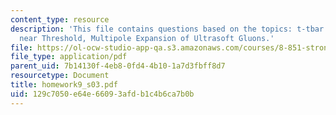 ```yaml
---
content_type: resource
description: 'This file contains questions based on the topics: t-tbar Production
  near Threshold, Multipole Expansion of Ultrasoft Gluons.'
file: https://ol-ocw-studio-app-qa.s3.amazonaws.com/courses/8-851-strong-interactions-effective-field-theories-of-qcd-spring-2006/129c7050e64e66093afdb1c4b6ca7b0b_homework9_s03.pdf
file_type: application/pdf
parent_uid: 7b14130f-4eb8-0fd4-4b10-1a7d3fbff8d7
resourcetype: Document
title: homework9_s03.pdf
uid: 129c7050-e64e-6609-3afd-b1c4b6ca7b0b
---
```

